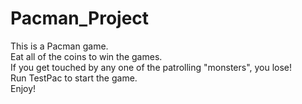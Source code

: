 # Pacman_Project

This is a Pacman game. <br />
Eat all of the coins to win the games.<br />
If you get touched by any one of the patrolling "monsters", you lose!<br />
Run TestPac to start the game. <br />
Enjoy!
